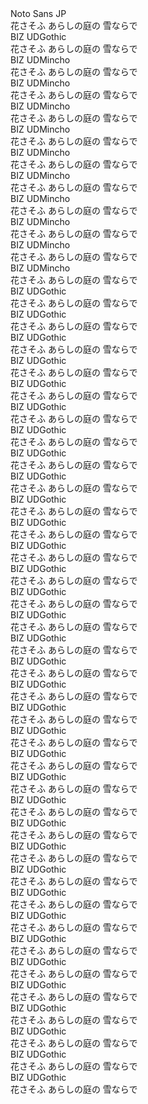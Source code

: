  <link rel="preconnect" href="https://fonts.googleapis.com">
<link rel="preconnect" href="https://fonts.gstatic.com" crossorigin>
<link href="https://fonts.googleapis.com/css2?family=BIZ+UDGothic&family=BIZ+UDMincho&family=BIZ+UDPGothic&family=BIZ+UDPMincho&family=Dela+Gothic+One&family=DotGothic16&family=Hachi+Maru+Pop&family=Hina+Mincho&family=Kaisei+Decol&family=Kaisei+HarunoUmi&family=Kaisei+Opti&family=Kaisei+Tokumin&family=Kiwi+Maru:wght@300&family=Klee+One&family=Kosugi&family=Kosugi+Maru&family=M+PLUS+1+Code:wght@300&family=M+PLUS+1:wght@300&family=M+PLUS+1p:wght@300&family=M+PLUS+2:wght@300&family=M+PLUS+Rounded+1c:wght@300&family=Mochiy+Pop+One&family=Mochiy+Pop+P+One&family=Murecho:wght@300&family=New+Tegomin&family=Noto+Sans+JP:wght@300&family=Noto+Serif+JP:wght@300&family=Potta+One&family=Rampart+One&family=Reggae+One&family=RocknRoll+One&family=Sawarabi+Gothic&family=Shippori+Antique&family=Shippori+Antique+B1&family=Shippori+Mincho&family=Shippori+Mincho+B1&family=Stick&family=Train+One&family=Yomogi&family=Yuji+Boku&family=Yuji+Mai&family=Yuji+Syuku&family=Yusei+Magic&family=Zen+Antique&family=Zen+Antique+Soft&family=Zen+Kaku+Gothic+Antique:wght@300&family=Zen+Kaku+Gothic+New:wght@300&family=Zen+Kurenaido&family=Zen+Maru+Gothic:wght@300&family=Zen+Old+Mincho&display=swap" rel="stylesheet">


<div class="p1">
<div class="font-name">Noto Sans JP<br></div>
花さそふ あらしの庭の 雪ならで
</div>

<div class="p2">
<div class="font-name">BIZ UDGothic<br></div>
花さそふ あらしの庭の 雪ならで
</div>

<div class="p3">
<div class="font-name">BIZ UDMincho<br></div>
花さそふ あらしの庭の 雪ならで
</div>

<div class="p4">
<div class="font-name">BIZ UDMincho<br></div>
花さそふ あらしの庭の 雪ならで
</div>

<div class="p5">
<div class="font-name">BIZ UDMincho<br></div>
花さそふ あらしの庭の 雪ならで
</div>

<div class="p6">
<div class="font-name">BIZ UDMincho<br></div>
花さそふ あらしの庭の 雪ならで
</div>

<div class="p7">
<div class="font-name">BIZ UDMincho<br></div>
花さそふ あらしの庭の 雪ならで
</div>

<div class="p8">
<div class="font-name">BIZ UDMincho<br></div>
花さそふ あらしの庭の 雪ならで
</div>

<div class="p9">
<div class="font-name">BIZ UDMincho<br></div>
花さそふ あらしの庭の 雪ならで
</div>

<div class="p10">
<div class="font-name">BIZ UDMincho<br></div>
花さそふ あらしの庭の 雪ならで
</div>

<div class="p11">
<div class="font-name">BIZ UDMincho<br></div>
花さそふ あらしの庭の 雪ならで
</div>

<div class="p12">
<div class="font-name">BIZ UDMincho<br></div>
花さそふ あらしの庭の 雪ならで
</div>

<div class="p13">
<div class="font-name">BIZ UDGothic<br></div>
花さそふ あらしの庭の 雪ならで
</div>

<div class="p14">
<div class="font-name">BIZ UDGothic<br></div>
花さそふ あらしの庭の 雪ならで
</div>

<div class="p15">
<div class="font-name">BIZ UDGothic<br></div>
花さそふ あらしの庭の 雪ならで
</div>

<div class="p16">
<div class="font-name">BIZ UDGothic<br></div>
花さそふ あらしの庭の 雪ならで
</div>

<div class="p17">
<div class="font-name">BIZ UDGothic<br></div>
花さそふ あらしの庭の 雪ならで
</div>

<div class="p18">
<div class="font-name">BIZ UDGothic<br></div>
花さそふ あらしの庭の 雪ならで
</div>

<div class="p19">
<div class="font-name">BIZ UDGothic<br></div>
花さそふ あらしの庭の 雪ならで
</div>

<div class="p20">
<div class="font-name">BIZ UDGothic<br></div>
花さそふ あらしの庭の 雪ならで
</div>

<div class="p21">
<div class="font-name">BIZ UDGothic<br></div>
花さそふ あらしの庭の 雪ならで
</div>

<div class="p22">
<div class="font-name">BIZ UDGothic<br></div>
花さそふ あらしの庭の 雪ならで
</div>

<div class="p23">
<div class="font-name">BIZ UDGothic<br></div>
花さそふ あらしの庭の 雪ならで
</div>

<div class="p24">
<div class="font-name">BIZ UDGothic<br></div>
花さそふ あらしの庭の 雪ならで
</div>

<div class="p25">
<div class="font-name">BIZ UDGothic<br></div>
花さそふ あらしの庭の 雪ならで
</div>

<div class="p26">
<div class="font-name">BIZ UDGothic<br></div>
花さそふ あらしの庭の 雪ならで
</div>

<div class="p27">
<div class="font-name">BIZ UDGothic<br></div>
花さそふ あらしの庭の 雪ならで
</div>

<div class="p28">
<div class="font-name">BIZ UDGothic<br></div>
花さそふ あらしの庭の 雪ならで
</div>

<div class="p29">
<div class="font-name">BIZ UDGothic<br></div>
花さそふ あらしの庭の 雪ならで
</div>

<div class="p30">
<div class="font-name">BIZ UDGothic<br></div>
花さそふ あらしの庭の 雪ならで
</div>

<div class="p31">
<div class="font-name">BIZ UDGothic<br></div>
花さそふ あらしの庭の 雪ならで
</div>

<div class="p32">
<div class="font-name">BIZ UDGothic<br></div>
花さそふ あらしの庭の 雪ならで
</div>

<div class="p33">
<div class="font-name">BIZ UDGothic<br></div>
花さそふ あらしの庭の 雪ならで
</div>

<div class="p34">
<div class="font-name">BIZ UDGothic<br></div>
花さそふ あらしの庭の 雪ならで
</div>

<div class="p35">
<div class="font-name">BIZ UDGothic<br></div>
花さそふ あらしの庭の 雪ならで
</div>

<div class="p36">
<div class="font-name">BIZ UDGothic<br></div>
花さそふ あらしの庭の 雪ならで
</div>

<div class="p37">
<div class="font-name">BIZ UDGothic<br></div>
花さそふ あらしの庭の 雪ならで
</div>


<div class="p38">
<div class="font-name">BIZ UDGothic<br></div>
花さそふ あらしの庭の 雪ならで
</div>

<div class="p39">
<div class="font-name">BIZ UDGothic<br></div>
花さそふ あらしの庭の 雪ならで
</div>

<div class="p40">
<div class="font-name">BIZ UDGothic<br></div>
花さそふ あらしの庭の 雪ならで
</div>

<div class="p41">
<div class="font-name">BIZ UDGothic<br></div>
花さそふ あらしの庭の 雪ならで
</div>

<div class="p42">
<div class="font-name">BIZ UDGothic<br></div>
花さそふ あらしの庭の 雪ならで
</div>

<div class="p43">
<div class="font-name">BIZ UDGothic<br></div>
花さそふ あらしの庭の 雪ならで
</div>

<div class="p44">
<div class="font-name">BIZ UDGothic<br></div>
花さそふ あらしの庭の 雪ならで
</div>

<div class="p45">
<div class="font-name">BIZ UDGothic<br></div>
花さそふ あらしの庭の 雪ならで
</div>

<div class="p46">
<div class="font-name">BIZ UDGothic<br></div>
花さそふ あらしの庭の 雪ならで
</div>

<div class="p47">
<div class="font-name">BIZ UDGothic<br></div>
花さそふ あらしの庭の 雪ならで
</div>
